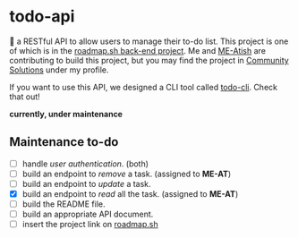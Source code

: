 # todo-api

📃 a RESTful API to allow users to manage their to-do list.
This project is one of which is in the [roadmap.sh back-end project](https://roadmap.sh/projects/todo-list-api). Me and [ME-Atish](https://github.com/ME-Atish) are contributing to build this project, but you may find the project in [Community Solutions](https://roadmap.sh/projects/todo-list-api/solutions) under my profile.

If you want to use this API, we designed a CLI tool called [todo-cli](https://github.com/LittleOddBoy/todo-cli). Check that out!

**currently, under maintenance**

## Maintenance to-do

- [ ] handle _user authentication_. (both)
- [ ] build an endpoint to _remove_ a task. (assigned to **ME-AT**)
- [ ] build an endpoint to _update_ a task.
- [X] build an endpoint to _read_ all the task. (assigned to **ME-AT**)
- [ ] build the README file.
- [ ] build an appropriate API document.
- [ ] insert the project link on [roadmap.sh](https://roadmap.sh)

